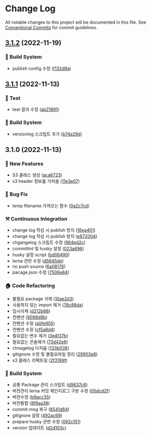 # Change Log

All notable changes to this project will be documented in this file.
See [Conventional Commits](https://conventionalcommits.org) for commit guidelines.

## [3.1.2](https://github.com/duarbdhks/monorepo-lerna/compare/v0.0.2...v3.1.2) (2022-11-19)


### :hammer: Build System

* publish config 수정 ([f132d9a](https://github.com/duarbdhks/monorepo-lerna/commit/f132d9a574ce6b0a6db816bd89fa5bf373baafb0))



## [3.1.1](https://github.com/duarbdhks/monorepo-lerna/compare/v3.1.0...v3.1.1) (2022-11-13)


### :test_tube: Test

* test 결과 수정 ([ab21891](https://github.com/duarbdhks/monorepo-lerna/commit/ab21891e6da0e02a6b6e71beda83bab543c4b045))


### :hammer: Build System

* versioning 스크립트 추가 ([b74a29d](https://github.com/duarbdhks/monorepo-lerna/commit/b74a29db151f22d44be21a697eb8b8386e0fae7d))



## 3.1.0 (2022-11-13)


### :rocket: New Features

* S3 클래스 생성 ([aca6723](https://github.com/duarbdhks/monorepo-lerna/commit/aca67235198ede72854c9e5853a6c3803c9c6429))
* s3 header 정보를 가져옴 ([11e3e07](https://github.com/duarbdhks/monorepo-lerna/commit/11e3e07a387f55db844f4c9d2f255b247d6c7170))


### :bug: Bug Fix

* temp filename 가져오는 함수 ([0a2c7cd](https://github.com/duarbdhks/monorepo-lerna/commit/0a2c7cd66af8c48bcf86c4194dafe53c437b3bc9))


### :hammer_and_pick: Continuous Integration

* change log 작성 시 publish 방지 ([16ea401](https://github.com/duarbdhks/monorepo-lerna/commit/16ea40154e8dc514624695c69d48ae576872cfb5))
* change log 작성 시 publish 방지 ([e872004](https://github.com/duarbdhks/monorepo-lerna/commit/e872004de81104fdbae5227f5e8700629cb9c421))
* chgangelog 스크립트 수정 ([964ed2c](https://github.com/duarbdhks/monorepo-lerna/commit/964ed2cf69cad4bd2b8f9b404ccc307a5f230fb2))
* commitlint 및 husky 설정 ([023a696](https://github.com/duarbdhks/monorepo-lerna/commit/023a69651609c2f4cc348ebc5d92c5c04feaa4a3))
* husky 설정 script ([bd06490](https://github.com/duarbdhks/monorepo-lerna/commit/bd06490d42781d1dac816384d3636af26c3a5448))
* lerna 관련 수정 ([d5645de](https://github.com/duarbdhks/monorepo-lerna/commit/d5645de81ae4b4986923601c5117ca0247c318f7))
* no push source ([6a08176](https://github.com/duarbdhks/monorepo-lerna/commit/6a08176d860756701bb8af72d7258605e059b172))
* pacage.json 수정 ([7508e84](https://github.com/duarbdhks/monorepo-lerna/commit/7508e8454149471ce318a6ab2e0c7f64750d2e3a))


### :house: Code Refactoring

* 불필요 package 삭제 ([10ae2d3](https://github.com/duarbdhks/monorepo-lerna/commit/10ae2d3b6565b0a91103da8bbac8bfb435b04b98))
* 사용하지 않는 import 제거 ([78c88da](https://github.com/duarbdhks/monorepo-lerna/commit/78c88da9dc1541f30228840f96bcc603c9db779b))
* 임시삭제 ([d212b88](https://github.com/duarbdhks/monorepo-lerna/commit/d212b886672f9d6bd882ce038c77b983e2226adf))
* 컨벤션 ([9098d8b](https://github.com/duarbdhks/monorepo-lerna/commit/9098d8b87415fd3cb3aaac06dee2b964fdbc0267))
* 컨벤션 수정 ([a0fe905](https://github.com/duarbdhks/monorepo-lerna/commit/a0fe9053befce5bfdb7e5ba8e56072a87b0d179c))
* 컨벤션 수정 ([cf5a8d4](https://github.com/duarbdhks/monorepo-lerna/commit/cf5a8d441b15710aa78b06ca806d4f4e4a4232e3))
* 필요없는 변수 제거 ([3e4f37b](https://github.com/duarbdhks/monorepo-lerna/commit/3e4f37b65a1ee0d38eeb76424d1a244ab16b43fe))
* 필요없는 콘솔제거 ([73d42e6](https://github.com/duarbdhks/monorepo-lerna/commit/73d42e6787c1ce9d72aa80b49e41b5fe6fe8eb99))
* chnagelog 다지움 ([133b036](https://github.com/duarbdhks/monorepo-lerna/commit/133b0362992b94705b660365da7913e4009775e2))
* gitignore 수정 및 불필요파일 정리 ([29953e8](https://github.com/duarbdhks/monorepo-lerna/commit/29953e89207126f4a0880db04ba08cf43fe1d72f))
* s3 클래스 리팩토링 ([2f3199f](https://github.com/duarbdhks/monorepo-lerna/commit/2f3199fa8d839841dfb6434a0b24c45382c24660))


### :hammer: Build System

* 공통 Package 관리 스크립트 ([d9637c6](https://github.com/duarbdhks/monorepo-lerna/commit/d9637c65ff43bada236d1d12fb49ea098bf47ac1))
* 버전관리 lerna 커밋 채인지로그 구분 수정 ([05dcd2f](https://github.com/duarbdhks/monorepo-lerna/commit/05dcd2f9580d04cdec33502b62f825edb717bfe4))
* 버전수정 ([b9acc35](https://github.com/duarbdhks/monorepo-lerna/commit/b9acc357d6dada6da442c8e160f952ee6b5f231a))
* 버전통합 ([8f9aa38](https://github.com/duarbdhks/monorepo-lerna/commit/8f9aa38a0c672f02dc791a1b6b2560b5dd662bfa))
* commit-msg 복구 ([8541d84](https://github.com/duarbdhks/monorepo-lerna/commit/8541d849da90bbd6d22afa3f6c0e82576f069710))
* gitignore 설정 ([492ac69](https://github.com/duarbdhks/monorepo-lerna/commit/492ac69eb9a56fbf8aa67abec8857f7bf2babd06))
* prepare husky 관련 수정 ([092c151](https://github.com/duarbdhks/monorepo-lerna/commit/092c1517bb5e3175305bbde3c5964b07c6ecac0c))
* version 업데이트 ([d2d103c](https://github.com/duarbdhks/monorepo-lerna/commit/d2d103cd7f1a06b4808f01200dc0b9ff6f7b3a15))

